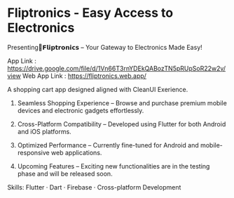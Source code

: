 # Fliptronics - Easy Access to Electronics

Presenting🔌𝗙𝗹𝗶𝗽𝘁𝗿𝗼𝗻𝗶𝗰𝘀 – Your Gateway to Electronics Made Easy!

App Link : https://drive.google.com/file/d/1Vn66T3rnYDEkQABozTN5pRUpSoR22w2v/view
Web App Link : https://fliptronics.web.app/

A shopping cart app designed aligned with CleanUI Exerience.

1) Seamless Shopping Experience
– Browse and purchase premium mobile devices and electronic gadgets effortlessly.

2) Cross-Platform Compatibility
– Developed using Flutter for both Android and iOS platforms.

3) Optimized Performance
– Currently fine-tuned for Android and mobile-responsive web applications.

4) Upcoming Features
– Exciting new functionalities are in the testing phase and will be released soon.


Skills: Flutter · Dart · Firebase · Cross-platform Development
